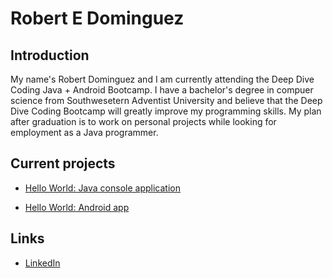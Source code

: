 # Robert E Dominguez
    
## Introduction
    
My name's Robert Dominguez and I am currently attending the Deep Dive Coding Java + Android Bootcamp.
I have a bachelor's degree in compuer science from Southwesetern Adventist University and believe that 
the Deep Dive Coding Bootcamp will greatly improve my programming skills. My plan after graduation is to
work on personal projects while looking for employment as a Java programmer.
	
## Current projects

* [Hello World: Java console application](https://github.com/Dominguez1st/deep-dive-hello-world-ij)
      
* [Hello World: Android app](https://github.com/Dominguez1st/android-hello-world)

## Links

* [LinkedIn](https://www.linkedin.com/in/robert-dominguez-0a5553178/)